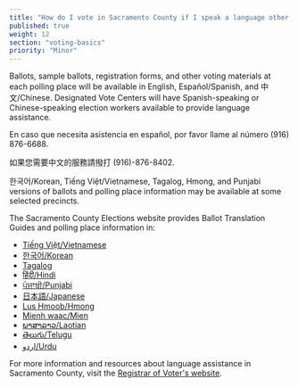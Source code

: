 ```yaml
---
title: "How do I vote in Sacramento County if I speak a language other than English?"
published: true
weight: 12
section: "voting-basics"
priority: "Minor"
---
```


Ballots, sample ballots, registration forms, and other voting materials at each polling place will be available in English, Español/Spanish, and 中文/Chinese. Designated Vote Centers will have Spanish-speaking or Chinese-speaking election workers available to provide language assistance.

En caso que necesita asistencia en español, por favor llame al número (916) 876-6688.  

如果您需要中文的服務請撥打 (916)-876-8402.

한국어/Korean, Tiếng Việt/Vietnamese, Tagalog, Hmong, and Punjabi versions of ballots and polling place information may be available at some selected precincts.  

The Sacramento County Elections website provides Ballot Translation Guides and polling place information in: 
- [Tiếng Việt/Vietnamese](https://elections.saccounty.net/ElectionInformation/Pages/Language-Information.aspx#/V)
- [한국어/Korean](https://elections.saccounty.net/ElectionInformation/Pages/Language-Information.aspx#/K)
- [Tagalog](https://elections.saccounty.net/ElectionInformation/Pages/Language-Information.aspx#/T)
- [हिंदी/Hindi](https://elections.saccounty.net/ElectionInformation/Pages/Language-Information.aspx#/N)
- [ਪੰਜਾਬੀ​/Punjabi](https://elections.saccounty.net/ElectionInformation/Pages/Language-Information.aspx#/P)
- [日本語/Japanese](https://elections.saccounty.net/ElectionInformation/Pages/Language-Information.aspx#/J)
- [Lus Hmoob/Hmong](https://elections.saccounty.net/ElectionInformation/Pages/Language-Information.aspx#/H) 
- [Mienh waac/Mien](https://elections.saccounty.net/ElectionInformation/Pages/Language-Information.aspx#/M)
- [ພາສາລາວ/Laotian](https://elections.saccounty.net/ElectionInformation/Pages/Language-Information.aspx#/L)
- [తెలుగు/Telugu](https://elections.saccounty.net/ElectionInformation/Pages/Language-Information.aspx#/G)
- [اردو/Urdu](https://elections.saccounty.net/ElectionInformation/Pages/Language-Information.aspx#/U)  

For more information and resources about language assistance in Sacramento County, visit the [Registrar of Voter's website](http://www.elections.saccounty.net/ElectionInformation/Pages/Language-Information.aspx).